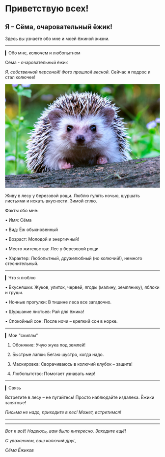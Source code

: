# Приветствую всех! 
## Я – Сёма, очаровательный ёжик! 

Здесь вы узнаете обо мне и моей ёжиной жизни.

---

▎Обо мне, колючем и любопытном

Сёма - очаровательный ёжик

*Я, собственной персоной! Фото прошлой весной.* Сейчас я подрос и стал колючее!

![Сёма - очаровательнвй ёжик](sema.jpg)

Живу в лесу у березовой рощи. Люблю гулять ночью, шуршать листьями и искать вкусности. Зимой сплю.

Факты обо мне:

•   Имя: Сёма

•   Вид: Ёж обыкновенный

•   Возраст: Молодой и энергичный!

•   Место жительства: Лес у березовой рощи

•   Характер: Любопытный, дружелюбный (но колючий!), немного стеснительный.

---

▎Что я люблю

•   Вкусняшки: Жуков, улиток, червей, ягоды (малину, землянику), яблоки и груши.

•   Ночные прогулки:  В тишине леса все загадочно.

•   Шуршание листьев: Рай для ёжика!

•   Спокойный сон: После ночи – крепкий сон в норке.

---

▎Мои "скиллы"

1.  Обоняние:  Учую жука под землей!

2.  Быстрые лапки:  Бегаю шустро, когда надо.

3.  Маскировка: Сворачиваюсь в колючий клубок – защита!

4.  Любопытство: Помогает узнавать мир!

---

▎Связь

Встретите в лесу – не пугайтесь! Просто наблюдайте издалека. Ёжики занятные!

*Письма не надо, приходите в лес! Может, встретимся!*

---

***

*Вот и всё! Надеюсь, вам было интересно. Заходите ещё!*

*С уважением, ваш колючий друг,*

*Сёма Ёжиков*
